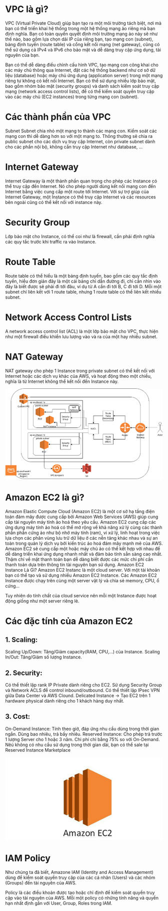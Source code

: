 # VPC là gì?
VPC (Virtual Private Cloud) giúp bạn tạo ra một môi trường tách biệt, nơi mà bạn có thể triển khai hệ thống trong một hệ thống mạng ảo riêng mà bạn định nghĩa. Bạn có toàn quyền quyết định môi trường mạng ảo này sẽ như thế nào, bao gồm lựa chọn dải IP của riêng bạn, tạo mạng con (subnet), bảng định tuyến (route table) và cổng kết nối mạng (net gateway), cũng có thể sử dụng cả IPv4 và IPv6 cho bảo mật và dễ dàng truy cập ứng dụng, tài nguyên của bạn.

Bạn có thể dễ dàng điều chỉnh cấu hình VPC, tạo mạng con công khai cho các máy chủ thông qua Internet, đặt các hệ thống backend như cơ sở dữ liệu (database) hoặc máy chủ ứng dụng (application server) trong một mạng riêng tư không có kết nối Internet. Bạn có thể sử dụng nhiều lớp bảo mật, bao gồm nhóm bảo mật (security groups) và danh sách kiểm soát truy cập mạng (network access control lists), để có thể kiểm soát quyền truy cập vào các máy chủ (EC2 instances) trong từng mạng con (subnet).

# Các thành phần của VPC
Subnet
Subnet chia nhỏ một mạng to thành các mạng con. Kiểm soát các mạng con thì dễ dàng hơn so với một mạng to. Thông thường sẽ chia ra public subnet cho các dịch vụ truy cập Internet, còn private subnet dành cho các phần nội bộ, không cần truy cập Internet như database, ...


# Internet Gateway
Internet Gateway là một thành phần quan trọng cho phép các Instance có thể truy cập đến Internet. Nó cho phép người dùng kết nối mạng con đến Internet bằng việc cung cấp một route tới Internet. Với sự trợ giúp của Internet Gateway, một Instance có thể truy cập Internet và các resources bên ngoài cũng có thể kết nối với instance này.


# Security Group
Lớp bảo mật cho Instance, có thể coi như là firewall, cần phải định nghĩa các quy tắc trước khi traffic ra vào Instance.


# Route Table
Route table có thể hiểu là một bảng định tuyến, bao gồm các quy tắc định tuyến, hiểu đơn giản đây là một cái bảng chỉ dẫn đường đi, chỉ cần nhìn vào đây là biết được sẽ phải đi tới đâu, ví dụ từ A cần đi tới B, C đi tới D. Mỗi một subnet chỉ liên kết với 1 route table, nhưng 1 route table có thể liên kết nhiều subnet.


# Network Access Control Lists
A network access control list (ACL) là một lớp bảo mật cho VPC, thực hiện như một firewall điều khiển lưu lượng vào và ra của một hay nhiều subnet.


# NAT Gateway
NAT gateway cho phép 1 Instance trong private subnet có thể kết nối với Internet hoặc các dịch vụ khác của AWS, và hoạt động theo một chiều, nghĩa là từ Internet không thể kết nối đến Instance này.

![alt text](vpc.png "Title")

# Amazon EC2 là gì?
Amazon Elastic Compute Cloud (Amazon EC2) là một cơ sở hạ tầng điện toán đám mây được cung cấp bởi Amazon Web Services (AWS) giúp cung cấp tài nguyên máy tính ảo hoá theo yêu cầu.
Amazon EC2 cung cấp các ứng dụng máy tính ảo hoá có thể mở rộng về khả năng xử lý cùng các thành phần phần cứng ảo như bộ nhớ máy tính (ram), vi xử lý, linh hoạt trong việc lựa chọn các phân vùng lưu trữ dữ liệu ở các nền tảng khác nhau và sự an toàn trong quản lý dịch vụ bởi kiến trúc ảo hoá đám mây mạnh mẽ của AWS.
Amazon EC2 sẽ cung cấp một hoặc máy chủ ảo có thể kết hợp với nhau để dễ dàng triển khai ứng dụng nhanh nhất và đảm bảo tính sẵn sàng cao nhất. Thậm chí về mặt thanh toán bạn dễ dàng biết được các mức chi phí cần thanh toán dựa trên thông tin tài nguyên bạn sử dụng.
Amazon EC2 Instance Là Gì?
Amazon EC2 Instanc là một cloud server. Với một tài khoản bạn có thể tạo và sử dụng nhiều Amazon EC2 Instance. Các Amazon EC2 Instance được chạy trên cùng một server vật lý và chia sẻ memory, CPU, ổ cứng...

Tuy nhiên do tính chất của cloud service nên mỗi một Instance được hoạt động giống như một server riêng lẻ.

# Các đặc tính của Amazon EC2
## 1. Scaling:
Scaling Up/Down: Tăng/Giảm capacity(RAM, CPU,...) của Instance.
Scaling In/Out: Tăng/Giảm số lượng Instance.
## 2. Security:
Có thể thiết lập rank IP Private dành riêng cho EC2.
Sử dụng Security Group và Network ACLS để control inbound/outbound.
Có thể thiết lập IPsec VPN giữa Data Center và AWS Clound.
Delicated Instance -> Tạo EC2 trên 1 hardware physical dành riêng cho 1 khách hàng duy nhất.
## 3. Cost:
On-Demand Instance: Tính theo giờ, đáp ứng nhu cầu dùng trong thời gian ngắn. Dùng bao nhiêu, trả bấy nhiêu.
Reserved Instance: Cho phép trả trước 1 lượng Server cho 1 hoặc 3 năm. Chi phí chỉ bằng 75% so với On-Demand. Nêú không có nhu cầu sử dụng trong thời gian dài, bạn có thể sale tại Reserved Instance Marketplace

![alt text](ec2.png "Title")

# IAM Policy
Như chúng ta đã biết, Amazone IAM (Identity and Access Management) dùng để kiểm soát quyền truy cập của các cá nhân (Users) và các nhóm (Groups) đến tài nguyên của AWS.

Policy là các điều khoản được tạo hoặc chỉ định để kiểm soát quyền truy cập vào tài nguyên của AWS. Mỗi một policy có những tính năng và quyền hạn nhất định gắn với User, Group, Roles trong IAM.